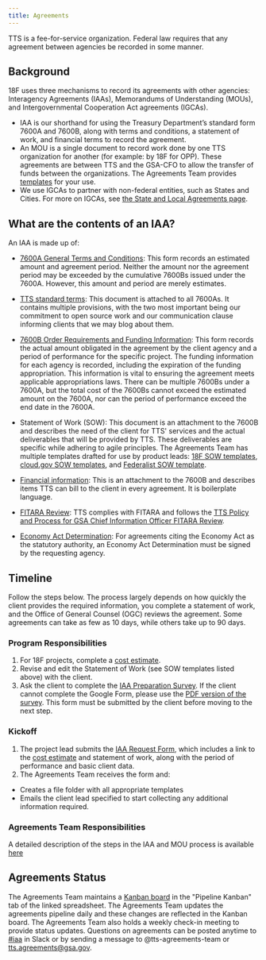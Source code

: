 ```yaml
---
title: Agreements 
---
```


TTS is a fee-for-service organization. Federal law requires that any agreement between agencies be recorded in some manner.

## Background

18F uses three mechanisms to record its agreements with other agencies: Interagency Agreements (IAAs), Memorandums of Understanding (MOUs), and Intergovernmental Cooperation Act agreements (IGCAs).

- IAA is our shorthand for using the Treasury Department&rsquo;s standard form 7600A and 7600B, along with terms and conditions, a statement of work, and financial terms to record the agreement.
- An MOU is a single document to record work done by one TTS organization for another (for example: by 18F for OPP). These agreements are between TTS and the GSA-CFO to allow the transfer of funds between the organizations. The Agreements Team provides [templates](https://drive.google.com/drive/folders/0BwxvcCvwvTB3VXA0NjlXYXpGSTg) for your use.
- We use IGCAs to partner with non-federal entities, such as States and Cities. For more on IGCAs, see [the State and Local Agreements page](https://handbook.18f.gov/state-local-agreements/).

## What are the contents of an IAA?

An IAA is made up of:

- [7600A General Terms and Conditions](https://fiscal.treasury.gov/files/forms/form-7600a.pdf): This form records an estimated amount and agreement period. Neither the amount nor the agreement period may be exceeded by the cumulative 7600Bs issued under the 7600A. However, this amount and period are merely estimates.

- [TTS standard terms](https://docs.google.com/document/d/10hfF-nKJf9F7j936EBdzQO7jQZkJpsSueCE5-oSPtM0/edit): This document is attached to all 7600As. It contains multiple provisions, with the two most important being our commitment to open source work and our communication clause informing clients that we may blog about them.

- [7600B Order Requirements and Funding Information](https://fiscal.treasury.gov/files/forms/form-7600b.pdf): This form records the actual amount obligated in the agreement by the client agency and a period of performance for the specific project. The funding information for each agency is recorded, including the expiration of the funding appropriation. This information is vital to ensuring the agreement meets applicable appropriations laws. There can be multiple 7600Bs under a 7600A, but the total cost of the 7600Bs cannot exceed the estimated amount on the 7600A, nor can the period of performance exceed the end date in the 7600A.

- Statement of Work (SOW): This document is an attachment to the 7600B and describes the need of the client for TTS' services and the actual deliverables that will be provided by TTS. These deliverables are specific while adhering to agile principles. The Agreements Team has multiple templates drafted for use by product leads: [18F SOW templates](https://docs.google.com/spreadsheets/d/11yeM0k6bLKVmvkmN2JM-a26a0S-7QwSwImM7saaV1EY/edit#gid=1280120992), [cloud.gov SOW templates](https://drive.google.com/drive/folders/0BwxvcCvwvTB3Z3RZbFZVUDhxaDA), and [Federalist SOW template](https://drive.google.com/drive/folders/0BwxvcCvwvTB3XzZiSkJUek9lbGs).

- [Financial information](https://docs.google.com/document/d/1P1HXk1tGnUjKI6pfiRPqJlSJkk-yCUKGsipRZ2Ede_A/edit): This is an attachment to the 7600B and describes items TTS can bill to the client in every agreement. It is boilerplate language.

- [FITARA Review](https://drive.google.com/drive/folders/1mkCzj55hm7f3GRSSUsH9hhlSXkf0-1f9): TTS complies with FITARA and follows the [TTS Policy and Process for GSA Chief Information Officer FITARA Review](https://docs.google.com/document/d/1sO8cE3eyTclOkwnxNTMG5dg2qhP3AmJesGobM1m_LQw/edit).

- [Economy Act Determination](https://docs.google.com/document/d/1NwbUTG33JdntuXGFA0qpQZa1KpbGrvCN5ueTOMZafLY/edit): For agreements citing the Economy Act as the statutory authority, an Economy Act Determination must be signed by the requesting agency. 

## Timeline

Follow the steps below. The process largely depends on how quickly the client provides the required information, you complete a statement of work, and the Office of General Counsel (OGC) reviews the agreement. Some agreements can take as few as 10 days, while others take up to 90 days.

### Program Responsibilities

1. For 18F projects, complete a [cost estimate](https://drive.google.com/open?id=0BwzPQaT19ZdofjhPRGRhLW1BWGNQc1kzTHhZbDA2YW15UzhMd05jWDYxdEtob18yTEJkbTQ).
2. Revise and edit the Statement of Work (see SOW templates listed above) with the client.
3. Ask the client to complete the [IAA Preparation Survey](https://docs.google.com/forms/d/e/1FAIpQLSewf-GlKoHwnF5S_HAYAqMwLigFIZ5tha9D92l6wD38WhYdrw/viewform). If the client cannot complete the Google Form, please use the [PDF version of the survey](https://drive.google.com/drive/u/0/folders/1oVB660LSPhD-kAvy2fIFAItiA_4oTSzT). This form must be submitted by the client before moving to the next step.

### Kickoff

1. The project lead submits the [IAA Request Form](https://docs.google.com/a/gsa.gov/forms/d/e/1FAIpQLSdRQerRDxl4hPX_zTQJcY9fR9i0z3LI3dLQiKE0uyJ5fF666g/viewform), which includes a link to the [cost estimate](https://drive.google.com/open?id=0BwzPQaT19ZdofjhPRGRhLW1BWGNQc1kzTHhZbDA2YW15UzhMd05jWDYxdEtob18yTEJkbTQ) and statement of work, along with the period of performance and basic client data.
2. The Agreements Team receives the form and:
 - Creates a file folder with all appropriate templates
 - Emails the client lead specified to start collecting any additional information required.

### Agreements Team Responsibilities

A detailed description of the steps in the IAA and MOU process is available [here](https://docs.google.com/document/d/1cMCnTpRdEvKRDEvPtI-mcuy9u2nwLJH2FaxfJVacIVA/edit?ts=5c704921)

## Agreements Status

The Agreements Team maintains a [Kanban board](https://docs.google.com/spreadsheets/d/1v4QfXGaJVy9-CZ0n6cFLHGGs_5TL1l8uCh6ZyNYjMDk/edit#gid=1936372847) in the "Pipeline Kanban" tab of the linked spreadsheet. The Agreements Team updates the agreements pipeline daily and these changes are reflected in the Kanban board. The Agreements Team also holds a weekly check-in meeting to provide status updates. Questions on agreements can be posted anytime to [#iaa](https://gsa-tts.slack.com/messages/iaa) in Slack or by sending a message to @tts-agreements-team or tts.agreements@gsa.gov. 

